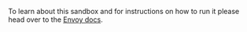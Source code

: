 To learn about this sandbox and for instructions on how to run it please head over
to the [Envoy docs](https://www.envoyproxy.io/docs/envoy/latest/start/sandboxes/redis.html).
